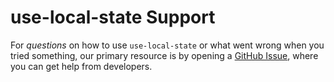 # use-local-state Support

For _questions_ on how to use `use-local-state` or what went wrong when you tried something, our primary resource is by opening a
[GitHub Issue](https://github.com/phantomstudios/use-local-state/issues), where you can get help from developers.
